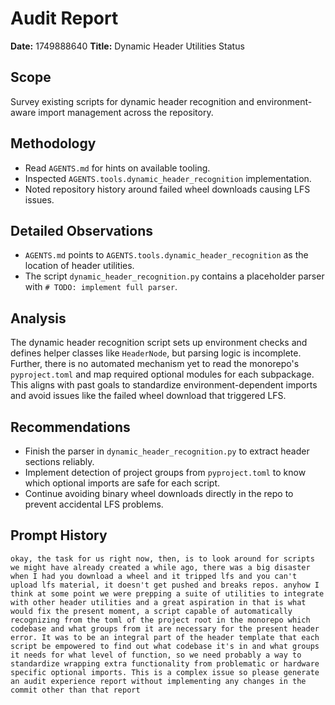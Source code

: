 # Audit Report

**Date:** 1749888640
**Title:** Dynamic Header Utilities Status

## Scope
Survey existing scripts for dynamic header recognition and environment-aware import management across the repository.

## Methodology
- Read `AGENTS.md` for hints on available tooling.
- Inspected `AGENTS.tools.dynamic_header_recognition` implementation.
- Noted repository history around failed wheel downloads causing LFS issues.

## Detailed Observations
- `AGENTS.md` points to `AGENTS.tools.dynamic_header_recognition` as the location of header utilities.
- The script `dynamic_header_recognition.py` contains a placeholder parser with `# TODO: implement full parser`.

## Analysis
The dynamic header recognition script sets up environment checks and defines helper classes like `HeaderNode`, but parsing logic is incomplete. Further, there is no automated mechanism yet to read the monorepo's `pyproject.toml` and map required optional modules for each subpackage. This aligns with past goals to standardize environment-dependent imports and avoid issues like the failed wheel download that triggered LFS.

## Recommendations
- Finish the parser in `dynamic_header_recognition.py` to extract header sections reliably.
- Implement detection of project groups from `pyproject.toml` to know which optional imports are safe for each script.
- Continue avoiding binary wheel downloads directly in the repo to prevent accidental LFS problems.

## Prompt History
```
okay, the task for us right now, then, is to look around for scripts we might have already created a while ago, there was a big disaster when I had you download a wheel and it tripped lfs and you can't upload lfs material, it doesn't get pushed and breaks repos. anyhow I think at some point we were prepping a suite of utilities to integrate with other header utilities and a great aspiration in that is what would fix the present moment, a script capable of automatically recognizing from the toml of the project root in the monorepo which codebase and what groups from it are necessary for the present header error. It was to be an integral part of the header template that each script be empowered to find out what codebase it's in and what groups it needs for what level of function, so we need probably a way to standardize wrapping extra functionality from problematic or hardware specific optional imports. This is a complex issue so please generate an audit experience report without implementing any changes in the commit other than that report
```
